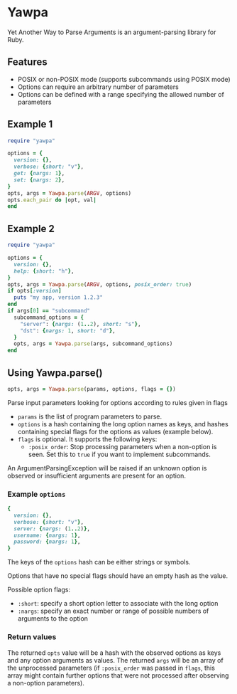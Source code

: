 # Yawpa

Yet Another Way to Parse Arguments is an argument-parsing library for Ruby.

## Features

- POSIX or non-POSIX mode (supports subcommands using POSIX mode)
- Options can require an arbitrary number of parameters
- Options can be defined with a range specifying the allowed number of parameters

## Example 1

```ruby
require "yawpa"

options = {
  version: {},
  verbose: {short: "v"},
  get: {nargs: 1},
  set: {nargs: 2},
}
opts, args = Yawpa.parse(ARGV, options)
opts.each_pair do |opt, val|
end
```

## Example 2

```ruby
require "yawpa"

options = {
  version: {},
  help: {short: "h"},
}
opts, args = Yawpa.parse(ARGV, options, posix_order: true)
if opts[:version]
  puts "my app, version 1.2.3"
end
if args[0] == "subcommand"
  subcommand_options = {
    "server": {nargs: (1..2), short: "s"},
    "dst": {nargs: 1, short: "d"},
  }
  opts, args = Yawpa.parse(args, subcommand_options)
end
```

## Using Yawpa.parse()

```ruby
opts, args = Yawpa.parse(params, options, flags = {})
```

Parse input parameters looking for options according to rules given in flags

- `params` is the list of program parameters to parse.
- `options` is a hash containing the long option names as keys, and hashes
  containing special flags for the options as values (example below).
- `flags` is optional. It supports the following keys:
  - `:posix_order`: Stop processing parameters when a non-option is seen.
    Set this to `true` if you want to implement subcommands.

An ArgumentParsingException will be raised if an unknown option is observed
or insufficient arguments are present for an option.

### Example `options`

```ruby
{
  version: {},
  verbose: {short: "v"},
  server: {nargs: (1..2)},
  username: {nargs: 1},
  password: {nargs: 1},
}
```

The keys of the `options` hash can be either strings or symbols.

Options that have no special flags should have an empty hash as the value.

Possible option flags:
- `:short`: specify a short option letter to associate with the long option
- `:nargs`: specify an exact number or range of possible numbers of
  arguments to the option

### Return values

The returned `opts` value will be a hash with the observed options as
keys and any option arguments as values.
The returned `args` will be an array of the unprocessed parameters (if
`:posix_order` was passed in `flags`, this array might contain further
options that were not processed after observing a non-option parameters).

